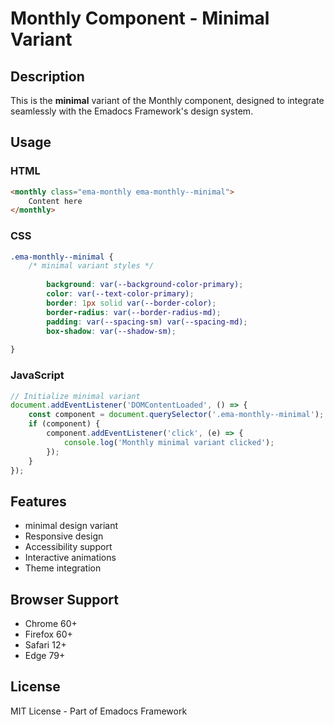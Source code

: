# Monthly Component - Minimal Variant

## Description
This is the **minimal** variant of the Monthly component, designed to integrate seamlessly with the Emadocs Framework's design system.

## Usage

### HTML
```html
<monthly class="ema-monthly ema-monthly--minimal">
    Content here
</monthly>
```

### CSS
```css
.ema-monthly--minimal {
    /* minimal variant styles */
    
        background: var(--background-color-primary);
        color: var(--text-color-primary);
        border: 1px solid var(--border-color);
        border-radius: var(--border-radius-md);
        padding: var(--spacing-sm) var(--spacing-md);
        box-shadow: var(--shadow-sm);
    
}
```

### JavaScript
```javascript
// Initialize minimal variant
document.addEventListener('DOMContentLoaded', () => {
    const component = document.querySelector('.ema-monthly--minimal');
    if (component) {
        component.addEventListener('click', (e) => {
            console.log('Monthly minimal variant clicked');
        });
    }
});
```

## Features
- minimal design variant
- Responsive design
- Accessibility support
- Interactive animations
- Theme integration

## Browser Support
- Chrome 60+
- Firefox 60+
- Safari 12+
- Edge 79+

## License
MIT License - Part of Emadocs Framework
